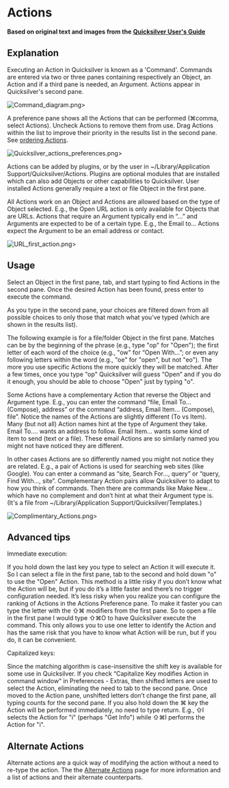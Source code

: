 # Actions

**Based on original text and images from the** [**Quicksilver User's Guide**](Quicksilver\_User's\_Guide/)

## Explanation

Executing an Action in Quicksilver is known as a 'Command'. Commands are entered via two or three panes containing respectively an Object, an Action and if a third pane is needed, an Argument. Actions appear in Quicksilver's second pane.

![Command\_diagram.png>](images/Command\_diagram.png)

A preference pane shows all the Actions that can be performed (⌘comma, select Actions). Uncheck Actions to remove them from use. Drag Actions within the list to improve their priority in the results list in the second pane. See [ordering Actions](https://docs.qsapp.com/documentation/ordering\_actions).

![Quicksilver\_actions\_preferences.png>](images/Quicksilver\_actions\_preferences.png)

Actions can be added by plugins, or by the user in \~/Library/Application Support/Quicksilver/Actions. Plugins are optional modules that are installed which can also add Objects or other capabilities to Quicksilver. User installed Actions generally require a text or file Object in the first pane.

All Actions work on an Object and Actions are allowed based on the type of Object selected. E.g., the Open URL action is only available for Objects that are URLs. Actions that require an Argument typically end in “...” and Arguments are expected to be of a certain type. E.g., the Email to... Actions expect the Argument to be an email address or contact.

![URL\_first\_action.png>](images/URL\_first\_action.png)

## Usage

Select an Object in the first pane, tab, and start typing to find Actions in the second pane. Once the desired Action has been found, press enter to execute the command.

As you type in the second pane, your choices are filtered down from all possible choices to only those that match what you’ve typed (which are shown in the results list).

The following example is for a file/folder Object in the first pane. Matches can be by the beginning of the phrase (e.g., type "op" for "Open"); the first letter of each word of the choice (e.g., "ow" for “Open With…”; or even any following letters within the word (e.g., "oe" for "open", but not "eo"). The more you use specific Actions the more quickly they will be matched. After a few times, once you type "op" Quicksilver will guess “Open” and if you do it enough, you should be able to choose "Open" just by typing "o".

Some Actions have a complementary Action that reverse the Object and Argument type. E.g., you can enter the command “file, Email To...(Compose), address” or the command “address, Email Item... (Compose), file”. Notice the names of the Actions are slightly different (To vs Item). Many (but not all) Action names hint at the type of Argument they take. Email To.... wants an address to follow. Email Item... wants some kind of item to send (text or a file). These email Actions are so similarly named you might not have noticed they are different.

In other cases Actions are so differently named you might not notice they are related. E.g., a pair of Actions is used for searching web sites (like Google). You can enter a command as “site, Search For..., query” or “query, Find With..., site”. Complementary Action pairs allow Quicksilver to adapt to how you think of commands. Then there are commands like Make New... which have no complement and don’t hint at what their Argument type is. (It's a file from \~/Library/Application Support/Quicksilver/Templates.)

![Complimentary\_Actions.png>](images/Complimentary\_Actions.png)

## Advanced tips

Immediate execution:

If you hold down the last key you type to select an Action it will execute it. So I can select a file in the first pane, tab to the second and hold down "o" to use the "Open" Action. This method is a little risky if you don’t know what the Action will be, but if you do it’s a little faster and there’s no trigger configuration needed. It’s less risky when you realize you can configure the ranking of Actions in the Actions Preference pane. To make it faster you can type the letter with the ⇧⌘ modifiers from the first pane. So to open a file in the first pane I would type ⇧⌘O to have Quicksilver execute the command. This only allows you to use one letter to identify the Action and has the same risk that you have to know what Action will be run, but if you do, it can be convenient.

Capitalized keys:

Since the matching algorithm is case-insensitive the shift key is available for some use in Quicksilver. If you check “Capitalize Key modifies Action in command window“ in Preferences - Extras, then shifted letters are used to select the Action, eliminating the need to tab to the second pane. Once moved to the Action pane, unshifted letters don’t change the first pane, all typing counts for the second pane. If you also hold down the ⌘ key the Action will be performed immediately, no need to type return. E.g., ⇧I selects the Action for "i" (perhaps "Get Info") while ⇧⌘I performs the Action for "i".

## Alternate Actions

Alternate actions are a quick way of modifying the action without a need to re-type the action. The the [Alternate Actions](https://docs.qsapp.com/documentation/alternate\_actions) page for more information and a list of actions and their alternate counterparts.
